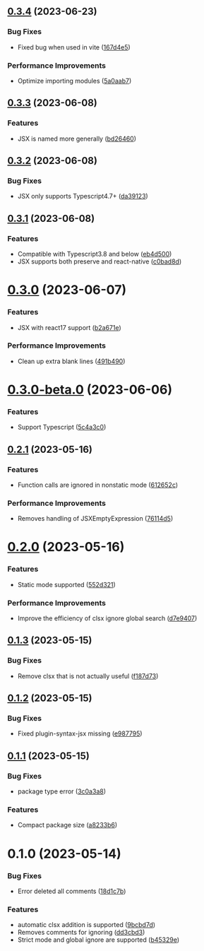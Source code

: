 ## [0.3.4](https://github.com/zjxxxxxxxxx/babel-plugin-clsx/compare/v0.3.3...v0.3.4) (2023-06-23)


### Bug Fixes

* Fixed bug when used in vite ([167d4e5](https://github.com/zjxxxxxxxxx/babel-plugin-clsx/commit/167d4e562e4862ae04c426b3d15d5d034d897612))


### Performance Improvements

* Optimize importing modules ([5a0aab7](https://github.com/zjxxxxxxxxx/babel-plugin-clsx/commit/5a0aab7b1889268b42623b1d21f89a771d28a21f))



## [0.3.3](https://github.com/zjxxxxxxxxx/babel-plugin-clsx/compare/v0.3.2...v0.3.3) (2023-06-08)


### Features

* JSX is named more generally ([bd26460](https://github.com/zjxxxxxxxxx/babel-plugin-clsx/commit/bd26460cc9ef8a7bd491ffb0fd24a28a54da2e0a))



## [0.3.2](https://github.com/zjxxxxxxxxx/babel-plugin-clsx/compare/v0.3.1...v0.3.2) (2023-06-08)


### Bug Fixes

* JSX only supports Typescript4.7+ ([da39123](https://github.com/zjxxxxxxxxx/babel-plugin-clsx/commit/da391235649726007369d1384d2583550fbaec0e))



## [0.3.1](https://github.com/zjxxxxxxxxx/babel-plugin-clsx/compare/v0.3.0...v0.3.1) (2023-06-08)


### Features

* Compatible with Typescript3.8 and below ([eb4d500](https://github.com/zjxxxxxxxxx/babel-plugin-clsx/commit/eb4d500471b121c732c8770a23c03ad0f1ca2d39))
* JSX supports both preserve and react-native ([c0bad8d](https://github.com/zjxxxxxxxxx/babel-plugin-clsx/commit/c0bad8db789ca59ea629dbefd439240a9e2f97ee))



# [0.3.0](https://github.com/zjxxxxxxxxx/babel-plugin-clsx/compare/v0.3.0-beta.0...v0.3.0) (2023-06-07)


### Features

* JSX with react17 support ([b2a671e](https://github.com/zjxxxxxxxxx/babel-plugin-clsx/commit/b2a671e9b484a2c5147fc857241d9c39dbcf4194))


### Performance Improvements

* Clean up extra blank lines ([491b490](https://github.com/zjxxxxxxxxx/babel-plugin-clsx/commit/491b4904d203c560c08de664750bb1bb918d2bcb))



# [0.3.0-beta.0](https://github.com/zjxxxxxxxxx/babel-plugin-clsx/compare/v0.2.1...v0.3.0-beta.0) (2023-06-06)


### Features

* Support Typescript ([5c4a3c0](https://github.com/zjxxxxxxxxx/babel-plugin-clsx/commit/5c4a3c0d05090965fee77ec1a5d4bf22891172f1))



## [0.2.1](https://github.com/zjxxxxxxxxx/babel-plugin-clsx/compare/v0.2.0...v0.2.1) (2023-05-16)


### Features

* Function calls are ignored in nonstatic mode ([612652c](https://github.com/zjxxxxxxxxx/babel-plugin-clsx/commit/612652c3f68b2f8df019eef8c5238fb0a62e254b))


### Performance Improvements

* Removes handling of JSXEmptyExpression ([76114d5](https://github.com/zjxxxxxxxxx/babel-plugin-clsx/commit/76114d57a4b6ad1c388719d33efbc0b7d344e29c))



# [0.2.0](https://github.com/zjxxxxxxxxx/babel-plugin-clsx/compare/v0.1.3...v0.2.0) (2023-05-16)


### Features

* Static mode supported ([552d321](https://github.com/zjxxxxxxxxx/babel-plugin-clsx/commit/552d32139cde29d77f68cb0c73dbbc45396fe6e5))


### Performance Improvements

* Improve the efficiency of clsx ignore global search ([d7e9407](https://github.com/zjxxxxxxxxx/babel-plugin-clsx/commit/d7e9407f9dd82a93420a76d6d7756a6d5a8063e2))



## [0.1.3](https://github.com/zjxxxxxxxxx/babel-plugin-clsx/compare/v0.1.2...v0.1.3) (2023-05-15)


### Bug Fixes

* Remove clsx that is not actually useful ([f187d73](https://github.com/zjxxxxxxxxx/babel-plugin-clsx/commit/f187d73999b1dc817388a80e481ff6b2358467a7))



## [0.1.2](https://github.com/zjxxxxxxxxx/babel-plugin-clsx/compare/v0.1.1...v0.1.2) (2023-05-15)


### Bug Fixes

* Fixed plugin-syntax-jsx missing ([e987795](https://github.com/zjxxxxxxxxx/babel-plugin-clsx/commit/e987795fc361addd5185c2178b4623a25af94d37))



## [0.1.1](https://github.com/zjxxxxxxxxx/babel-plugin-clsx/compare/v0.1.0...v0.1.1) (2023-05-15)


### Bug Fixes

* package type error ([3c0a3a8](https://github.com/zjxxxxxxxxx/babel-plugin-clsx/commit/3c0a3a83b16a84cf6ddb01246931096c76fcd677))


### Features

* Compact package size ([a8233b6](https://github.com/zjxxxxxxxxx/babel-plugin-clsx/commit/a8233b62c1b408bfc5e4d7ff09db0ce7a7e3d6e2))



# 0.1.0 (2023-05-14)


### Bug Fixes

* Error deleted all comments ([18d1c7b](https://github.com/zjxxxxxxxxx/babel-plugin-clsx/commit/18d1c7b10a9538df9d342ae53e90b88a84ce9c28))


### Features

* automatic clsx addition is supported ([9bcbd7d](https://github.com/zjxxxxxxxxx/babel-plugin-clsx/commit/9bcbd7d9eb880bd231d482914341aef86fe4f555))
* Removes comments for ignoring ([dd3cbd3](https://github.com/zjxxxxxxxxx/babel-plugin-clsx/commit/dd3cbd39f292c32cbfa12581238d9f49e1849507))
* Strict mode and global ignore are supported ([b45329e](https://github.com/zjxxxxxxxxx/babel-plugin-clsx/commit/b45329e1c2814092c7743907a1c336284067f545))



